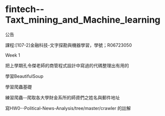 # fintech--Taxt_mining_and_Machine_learning

公告

課程:[107-2]金融科技-文字探勘與機器學習，學號；R06723050


Week 1

把上學期孔令傑老師的商管程式設計中寫過的代碼整理出有用的

學習BeautifulSoup

學習爬蟲基礎

練習爬蟲--爬取各大學財金系所的師資們之姓名與郵件地址

寫HW0--Political-News-Analysis/tree/master/crawler 的註解



